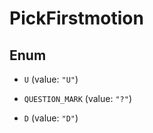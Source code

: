 

# PickFirstmotion

## Enum


* `U` (value: `"U"`)

* `QUESTION_MARK` (value: `"?"`)

* `D` (value: `"D"`)



